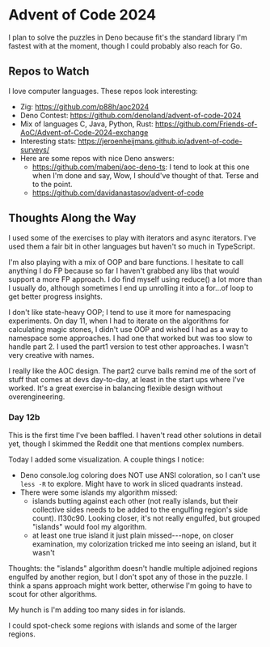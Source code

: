 # Advent of Code 2024

I plan to solve the puzzles in Deno because fit's the standard library I'm fastest with at the moment, though I could probably also reach for Go.

## Repos to Watch

I love computer languages. These repos look interesting:

- Zig: https://github.com/p88h/aoc2024
- Deno Contest: https://github.com/denoland/advent-of-code-2024
- Mix of languages C, Java, Python, Rust: https://github.com/Friends-of-AoC/Advent-of-Code-2024-exchange
- Interesting stats: https://jeroenheijmans.github.io/advent-of-code-surveys/
- Here are some repos with nice Deno answers:
  - https://github.com/mabenj/aoc-deno-ts: I tend to look at this one when I'm done and say, Wow, I should've thought of that. Terse and to the point.
  - https://github.com/davidanastasov/advent-of-code

## Thoughts Along the Way

I used some of the exercises to play with iterators and async iterators. I've used them a fair bit in other languages but haven't so much in TypeScript.

I'm also playing with a mix of OOP and bare functions. I hesitate to call anything I do FP because so far I haven't grabbed any libs that would support a more FP approach. I do find myself using reduce() a lot more than I usually do, although sometimes I end up unrolling it into a for...of loop to get better progress insights.

I don't like state-heavy OOP; I tend to use it more for namespacing experiments. On day 11, when I had to iterate on the algorithms for calculating magic stones, I didn't use OOP and wished I had as a way to namespace some approaches. I had one that worked but was too slow to handle part 2. I used the part1 version to test other approaches. I wasn't very creative with names.

I really like the AOC design. The part2 curve balls remind me of the sort of stuff that comes at devs day-to-day, at least in the start ups where I've worked. It's a great exercise in balancing flexible design without overengineering.

### Day 12b

This is the first time I've been baffled. I haven't read other solutions in detail yet, though I skimmed the Reddit one that mentions complex numbers.

Today I added some visualization. A couple things I notice:

- Deno console.log coloring does NOT use ANSI coloration, so I can't use `less -R` to explore. Might have to work in sliced quadrants instead.
- There were some islands my algorithm missed:
  - islands butting against each other (not really islands, but their collective sides needs to be added to the engulfing region's side count). l130c90. Looking closer, it's not really engulfed, but grouped "islands" would fool my algorithm.
  - at least one true island it just plain missed---nope, on closer examination, my colorization tricked me into seeing an island, but it wasn't

Thoughts: the "islands" algorithm doesn't handle multiple adjoined regions engulfed by another region, but I don't spot any of those in the puzzle. I think a spans approach might work better, otherwise I'm going to have to scout for other algorithms.

My hunch is I'm adding too many sides in for islands.

I could spot-check some regions with islands and some of the larger regions.
